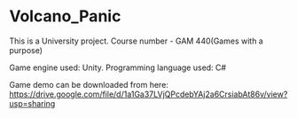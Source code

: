 # Volcano_Panic
This is a University project. Course number - GAM 440(Games with a purpose)

Game engine used: Unity.
Programming language used: C#

Game demo can be downloaded from here: https://drive.google.com/file/d/1a1Ga37LVjQPcdebYAj2a6CrsiabAt86v/view?usp=sharing
